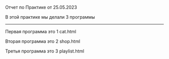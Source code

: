 Отчет по Практике от 25.05.2023

В этой практике мы делали 3 программы
_____
Первая программа это 1 cat.html

Вторая программа это 2 shop.html

Третья программа это 3 playlist.html
